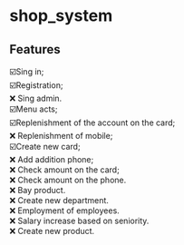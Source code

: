 # shop_system

## Features
☑️Sing in;
<br>☑️Registration;
<br>:x: Sing admin.
<br>☑️Menu acts;
<br>☑️Replenishment of the account on the card;
<br>:x: Replenishment of mobile;
<br>☑️Create new card;
<br>:x: Add addition phone;
<br>:x: Check amount on the card;
<br>:x: Check amount on the phone.
<br>:x: Bay product.
<br>:x: Create new department.
<br>:x: Employment of employees.
<br>:x: Salary increase based on seniority.
<br>:x: Create new product.
